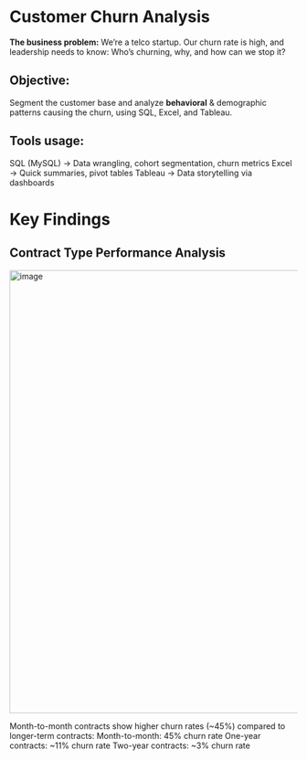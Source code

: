 # Customer Churn Analysis

**The business problem:**
We’re a telco startup. Our churn rate is high, and leadership needs to know: Who’s churning, why, and how can we stop it?

## Objective:
Segment the customer base and analyze **behavioral** & demographic patterns causing the churn, using SQL, Excel, and Tableau.
## Tools usage:
SQL (MySQL) → Data wrangling, cohort segmentation, churn metrics
Excel → Quick summaries, pivot tables
Tableau → Data storytelling via dashboards

# Key Findings
## Contract Type Performance Analysis
<img width="1411" height="776" alt="image" src="https://github.com/user-attachments/assets/7c2907fc-8149-407d-af9f-57302fcfe0dd" />

Month-to-month contracts show higher churn rates (~45%) compared to longer-term contracts:
Month-to-month: 45% churn rate
One-year contracts: ~11% churn rate
Two-year contracts: ~3% churn rate
